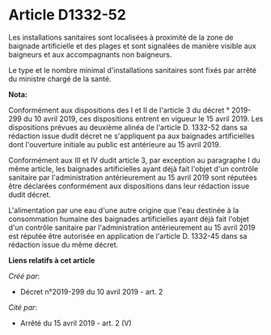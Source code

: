 # Article D1332-52

Les installations sanitaires sont localisées à proximité de la zone de baignade artificielle et des plages et sont signalées
de manière visible aux baigneurs et aux accompagnants non baigneurs.

Le type et le nombre minimal d'installations sanitaires sont fixés par arrêté du ministre chargé de la santé.

**Nota:**

Conformément aux dispositions des I et II de l'article 3 du décret ° 2019-299 du 10 avril 2019, ces dispositions entrent en
vigueur le 15 avril 2019. Les dispositions prévues au deuxième alinéa de l'article D. 1332-52 dans sa rédaction issue dudit
décret ne s'appliquent pa aux baignades artificielles dont l'ouverture initiale au public est antérieure au 15 avril 2019.

Conformément aux III et IV dudit article 3, par exception au paragraphe I du même article, les baignades artificielles ayant
déjà fait l'objet d'un contrôle sanitaire par l'administration antérieurement au 15 avril 2019 sont réputées être déclarées
conformément aux dispositions dans leur rédaction issue dudit décret.

L'alimentation par une eau d'une autre origine que l'eau destinée à la consommation humaine des baignades artificielles ayant
déjà fait l'objet d'un contrôle sanitaire par l'administration antérieurement au 15 avril 2019 est réputée être autorisée en
application de l'article D. 1332-45 dans sa rédaction issue du même décret.

**Liens relatifs à cet article**

_Créé par_:

  - Décret n°2019-299 du 10 avril 2019 - art. 2

_Cité par_:

  - Arrêté du 15 avril 2019 - art. 2 (V)
